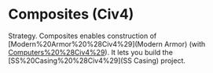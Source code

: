 # Composites (Civ4)

Strategy.
Composites enables construction of [Modern%20Armor%20%28Civ4%29](Modern Armor) (with [Computers%20%28Civ4%29](Computers)). It lets you build the [SS%20Casing%20%28Civ4%29](SS Casing) project.